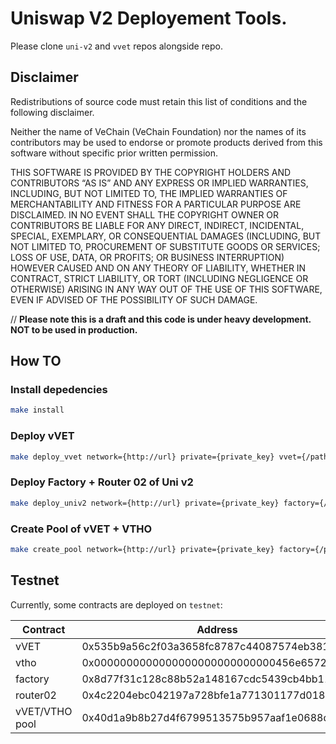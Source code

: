 # Uniswap V2 Deployement Tools.

Please clone `uni-v2` and `vvet` repos alongside repo.

## Disclaimer
Redistributions of source code must retain this list of conditions and the following disclaimer.

Neither the name of VeChain (VeChain Foundation) nor the names of its contributors may be used to endorse or promote products derived from this software without specific prior written permission.

THIS SOFTWARE IS PROVIDED BY THE COPYRIGHT HOLDERS AND CONTRIBUTORS “AS IS” AND ANY EXPRESS OR IMPLIED WARRANTIES, INCLUDING, BUT NOT LIMITED TO, THE IMPLIED WARRANTIES OF MERCHANTABILITY AND FITNESS FOR A PARTICULAR PURPOSE ARE DISCLAIMED. IN NO EVENT SHALL THE COPYRIGHT OWNER OR CONTRIBUTORS BE LIABLE FOR ANY DIRECT, INDIRECT, INCIDENTAL, SPECIAL, EXEMPLARY, OR CONSEQUENTIAL DAMAGES (INCLUDING, BUT NOT LIMITED TO, PROCUREMENT OF SUBSTITUTE GOODS OR SERVICES; LOSS OF USE, DATA, OR PROFITS; OR BUSINESS INTERRUPTION) HOWEVER CAUSED AND ON ANY THEORY OF LIABILITY, WHETHER IN CONTRACT, STRICT LIABILITY, OR TORT (INCLUDING NEGLIGENCE OR OTHERWISE) ARISING IN ANY WAY OUT OF THE USE OF THIS SOFTWARE, EVEN IF ADVISED OF THE POSSIBILITY OF SUCH DAMAGE.

// **Please note this is a draft and this code is under heavy development. NOT to be used in production.**

## How TO
### Install depedencies
```bash
make install
```

### Deploy vVET
```bash
make deploy_vvet network={http://url} private={private_key} vvet={/path/to/vvet.json} 
```

### Deploy Factory + Router 02 of Uni v2
```bash
make deploy_univ2 network={http://url} private={private_key} factory={/path/to/factory.json} router{/path/to/router02.json} vvetaddress={0x....}
```

### Create Pool of vVET + VTHO
```bash
make create_pool network={http://url} private={private_key} factory={/path/to/factory.json} factoryaddress={0x...} vvetaddress={0x...} vthoaddress={0x...}
```

## Testnet

Currently, some contracts are deployed on `testnet`:

| Contract       | Address                                    |
| -------------- | ------------------------------------------ |
| vVET           | 0x535b9a56c2f03a3658fc8787c44087574eb381fd |
| vtho           | 0x0000000000000000000000000000456e65726779 |
| factory        | 0x8d77f31c128c88b52a148167cdc5439cb4bb11db |
| router02       | 0x4c2204ebc042197a728bfe1a771301177d018e32 |
| vVET/VTHO pool | 0x40d1a9b8b27d4f6799513575b957aaf1e0688d8a |
